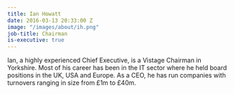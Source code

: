 ```yaml
---
title: Ian Howatt
date: 2016-03-13 20:33:00 Z
image: "/images/about/ih.png"
job-title: Chairman
is-executive: true
---
```


Ian, a highly experienced Chief Executive, is a Vistage Chairman in Yorkshire. Most of his career has been in the IT sector where he held board positions in the UK, USA and Europe. As a CEO, he has run companies with turnovers ranging in size from £1m to £40m.
